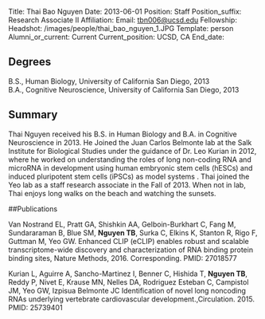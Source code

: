 Title: Thai Bao Nguyen
Date: 2013-06-01
Position: Staff
Position_suffix: Research Associate II
Affiliation:
Email: tbn006@ucsd.edu
Fellowship:
Headshot: /images/people/thai_bao_nguyen_1.JPG
Template: person
Alumni_or_current: Current
Current_position: UCSD, CA
End_date: 
<!-- Status: draft -->

## Degrees
B.S., Human Biology, University of California San Diego, 2013<br>
B.A., Cognitive Neuroscience, University of California San Diego, 2013<br>
## Summary
Thai Nguyen received his B.S. in Human Biology and B.A. in Cognitive Neuroscience in 2013. He Joined the Juan Carlos Belmonte lab at the Salk Institute for Biological Studies under the guidance of Dr. Leo Kurian in 2012, where he worked on understanding the roles of long non-coding RNA and microRNA in development using human embryonic stem cells (hESCs) and induced pluripotent stem cells (iPSCs) as model systems . Thai joined the Yeo lab as a staff research associate in the Fall of 2013. When not in lab, Thai enjoys long walks on the beach and watching the sunsets.

##Publications

Van Nostrand EL, Pratt GA, Shishkin AA, Gelboin-Burkhart C, Fang M, Sundararaman B, Blue SM, **Nguyen TB**, Surka C, Elkins K, Stanton R, Rigo F, Guttman M, Yeo GW. Enhanced CLIP (eCLIP) enables robust and scalable transcriptome-wide discovery and characterization of RNA binding protein binding sites, Nature Methods, 2016. Corresponding. PMID: 27018577

Kurian L, Aguirre A, Sancho-Martinez I, Benner C, Hishida T, **Nguyen TB**, Reddy P, Nivet E, Krause MN, Nelles DA, Rodriguez Esteban C, Campistol JM, Yeo GW, Izpisua Belmonte JC Identification of novel long noncoding RNAs underlying vertebrate cardiovascular development.,Circulation. 2015. PMID: 25739401 
